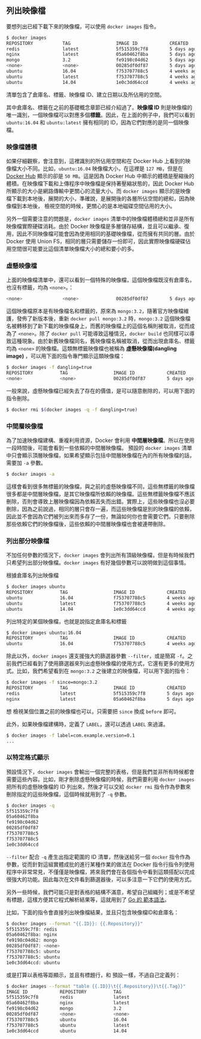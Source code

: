 ## 列出映像檔

要想列出已經下載下來的映像檔，可以使用 `docker images` 指令。

```bash
$ docker images
REPOSITORY           TAG                 IMAGE ID            CREATED             SIZE
redis                latest              5f515359c7f8        5 days ago          183 MB
nginx                latest              05a60462f8ba        5 days ago          181 MB
mongo                3.2                 fe9198c04d62        5 days ago          342 MB
<none>               <none>              00285df0df87        5 days ago          342 MB
ubuntu               16.04               f753707788c5        4 weeks ago         127 MB
ubuntu               latest              f753707788c5        4 weeks ago         127 MB
ubuntu               14.04               1e0c3dd64ccd        4 weeks ago         188 MB
```

清單包含了倉庫名、標籤、映像檔 ID、建立日期以及所佔用的空間。

其中倉庫名、標籤在之前的基礎概念章節已經介紹過了。**映像檔 ID** 則是映像檔的唯一識別，一個映像檔可以對應多個**標籤**。因此，在上面的例子中，我們可以看到 `ubuntu:16.04` 和 `ubuntu:latest` 擁有相同的 ID，因為它們對應的是同一個映像檔。

### 映像檔體積

如果仔細觀察，會注意到，這裡識別的所佔用空間和在 Docker Hub 上看到的映像檔大小不同。比如，`ubuntu:16.04` 映像檔大小，在這裡是 `127 MB`，但是在 [Docker Hub](https://hub.docker.com/r/library/ubuntu/tags/) 顯示的卻是 `50 MB`。這是因為 Docker Hub 中顯示的體積是壓縮後的體積。在映像檔下載和上傳程序中映像檔是保持著壓縮狀態的，因此 Docker Hub 所顯示的大小是網路傳輸中更關心的流量大小。而 `docker images` 顯示的是映像檔下載到本地後，展開的大小，準確說，是展開後的各層所佔空間的總和，因為映像檔到本地後， 檢視空間的時候，更關心的是本地磁碟空間佔用的大小。

另外一個需要注意的問題是，`docker images` 清單中的映像檔體積總和並非是所有映像檔實際硬碟消耗。由於 Docker 映像檔是多層儲存結構，並且可以繼承、復用，因此不同映像檔可能會因為使用相同的基礎映像檔，從而擁有共同的層。由於 Docker 使用 Union FS，相同的層只需要儲存一份即可，因此實際映像檔硬碟佔用空間很可能要比這個清單映像檔大小的總和要小的多。

### 虛懸映像檔

上面的映像檔清單中，還可以看到一個特殊的映像檔，這個映像檔既沒有倉庫名，也沒有標籤，均為 `<none>`。：

```bash
<none>               <none>              00285df0df87        5 days ago          342 MB
```

這個映像檔原本是有映像檔名和標籤的，原來為 `mongo:3.2`，隨著官方映像檔維護，發佈了新版本後，重新 `docker pull mongo:3.2` 時，`mongo:3.2` 這個映像檔名被轉移到了新下載的映像檔身上，而舊的映像檔上的這個名稱則被取消，從而成為了 `<none>`。除了 `docker pull` 可能導致這種情況，`docker build` 也同樣可以導致這種現象。由於新舊映像檔同名，舊映像檔名稱被取消，從而出現倉庫名、標籤均為 `<none>` 的映像檔。這類無標籤映像檔也被稱為 **虛懸映像檔(dangling image)** ，可以用下面的指令專門顯示這類映像檔：

```bash
$ docker images -f dangling=true
REPOSITORY          TAG                 IMAGE ID            CREATED             SIZE
<none>              <none>              00285df0df87        5 days ago          342 MB
```

一般來說，虛懸映像檔已經失去了存在的價值，是可以隨意刪除的，可以用下面的指令刪除。

```bash
$ docker rmi $(docker images -q -f dangling=true)
```

### 中間層映像檔

為了加速映像檔建構、重複利用資源，Docker 會利用 **中間層映像檔**。所以在使用一段時間後，可能會看到一些依賴的中間層映像檔。 預設的 `docker images` 清單中只會顯示頂層映像檔，如果希望顯示包括中間層映像檔在內的所有映像檔的話，需要加 `-a` 參數。

```bash
$ docker images -a
```

這樣會看到很多無標籤的映像檔，與之前的虛懸映像檔不同，這些無標籤的映像檔很多都是中間層映像檔，是其它映像檔所依賴的映像檔。這些無標籤映像檔不應該刪除，否則會導致上層映像檔因為依賴丟失而出錯。實際上，這些映像檔也沒必要刪除，因為之前說過，相同的層只會存一遍，而這些映像檔是別的映像檔的依賴，因此並不會因為它們被列出來而多存了一份，無論如何你也會需要它們。只要刪除那些依賴它們的映像檔後，這些依賴的中間層映像檔也會被連帶刪除。

### 列出部分映像檔

不加任何參數的情況下，`docker images` 會列出所有頂級映像檔，但是有時候我們只希望列出部分映像檔。`docker images` 有好幾個參數可以說明做到這個事情。

根據倉庫名列出映像檔

```bash
$ docker images ubuntu
REPOSITORY          TAG                 IMAGE ID            CREATED             SIZE
ubuntu              16.04               f753707788c5        4 weeks ago         127 MB
ubuntu              latest              f753707788c5        4 weeks ago         127 MB
ubuntu              14.04               1e0c3dd64ccd        4 weeks ago         188 MB
```

列出特定的某個映像檔，也就是說指定倉庫名和標籤

```bash
$ docker images ubuntu:16.04
REPOSITORY          TAG                 IMAGE ID            CREATED             SIZE
ubuntu              16.04               f753707788c5        4 weeks ago         127 MB
```

除此以外，`docker images` 還支援強大的篩選器參數 `--filter`，或是簡寫 `-f`。之前我們已經看到了使用篩選器來列出虛懸映像檔的使用方式，它還有更多的使用方式。比如，我們希望看到在 `mongo:3.2` 之後建立的映像檔，可以用下面的指令：

```bash
$ docker images -f since=mongo:3.2
REPOSITORY          TAG                 IMAGE ID            CREATED             SIZE
redis               latest              5f515359c7f8        5 days ago          183 MB
nginx               latest              05a60462f8ba        5 days ago          181 MB
```

想 檢視某個位置之前的映像檔也可以，只需要把 `since` 換成 `before` 即可。

此外，如果映像檔建構時，定義了 `LABEL`，還可以透過 `LABEL` 來過濾。

```bash
$ docker images -f label=com.example.version=0.1
...
```

### 以特定格式顯示

 預設情況下，`docker images` 會輸出一個完整的表格，但是我們並非所有時候都會需要這些內容。比如，剛才刪除虛懸映像檔的時候，我們需要利用 `docker images` 把所有的虛懸映像檔的 ID 列出來，然後才可以交給 `docker rmi` 指令作為參數來刪除指定的這些映像檔，這個時候就用到了 `-q` 參數。

```bash
$ docker images -q
5f515359c7f8
05a60462f8ba
fe9198c04d62
00285df0df87
f753707788c5
f753707788c5
1e0c3dd64ccd
```

`--filter` 配合 `-q` 產生出指定範圍的 ID 清單，然後送給另一個 `docker` 指令作為參數，從而針對這組實體成批的進行某種作業的做法在 Docker 指令行指令列使用程序中非常常見，不僅僅是映像檔，將來我們會在各個指令中看到這類搭配以完成很強大的功能。因此每次在文件看到篩選器後，可以多注意一下它們的使用方式。

另外一些時候，我們可能只是對表格的結構不滿意，希望自己組織列；或是不希望有標題，這樣方便其它程式解析結果等，這就用到了 [Go 的 範本語法](https://gohugo.io/templates/go-templates/)。

比如，下面的指令會直接列出映像檔結果，並且只包含映像檔ID和倉庫名：

```bash
$ docker images --format "{{.ID}}: {{.Repository}}"
5f515359c7f8: redis
05a60462f8ba: nginx
fe9198c04d62: mongo
00285df0df87: <none>
f753707788c5: ubuntu
f753707788c5: ubuntu
1e0c3dd64ccd: ubuntu
```

或是打算以表格等距顯示，並且有標題行，和 預設一樣，不過自己定義列：

```bash
$ docker images --format "table {{.ID}}\t{{.Repository}}\t{{.Tag}}"
IMAGE ID            REPOSITORY          TAG
5f515359c7f8        redis               latest
05a60462f8ba        nginx               latest
fe9198c04d62        mongo               3.2
00285df0df87        <none>              <none>
f753707788c5        ubuntu              16.04
f753707788c5        ubuntu              latest
1e0c3dd64ccd        ubuntu              14.04
```
